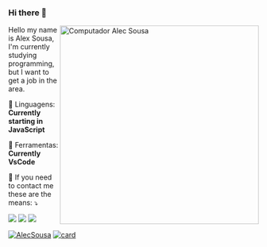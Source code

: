 ### Hi there 👋
<img src="https://raw.githubusercontent.com/MicaelliMedeiros/micaellimedeiros/master/image/computer-illustration.png" min-width="400px" max-width="400px" width="400px" align="right" alt="Computador Alec Sousa">

<p align="left"> 
 Hello my name is Alex Sousa, I'm currently studying programming, but I want to get a job in the area.
</p>

<p align="left">
  🦄 Linguagens: <strong>Currently starting in JavaScript</strong>
</p>

<p align="left">
  💼 Ferramentas: <strong>Currently VsCode</strong>
</p>

<p align="left">
  💌 If you need to contact me these are the means: ⤵️
</p>

<p align="left">
  <a href="#" alt="Gmail">
  <img src="https://img.shields.io/badge/-Gmail-FF0000?style=flat-square&labelColor=FF0000&logo=gmail&logoColor=white&link=alecdev44@gmail.com" /></a>

  <a href="#" alt="Linkedin">
  <img src="https://img.shields.io/badge/-Linkedin-0e76a8?style=flat-square&logo=Linkedin&logoColor=white&link=https://www.linkedin.com/in/alex-sousa-94101a21a/" /></a>

  <!-- <a href="#" alt="WhatsApp">
  <img src="https://img.shields.io/badge/-WhatsApp-25d366?style=flat-square&labelColor=25d366&logo=whatsapp&logoColor=white&link=API-DO-SEU-WHATSAPP"/></a> -->

  <!-- <a href="#" alt="Facebook">
  <img src="https://img.shields.io/badge/-Facebook-3b5998?style=flat-square&labelColor=3b5998&logo=facebook&logoColor=white&link=LINK-DO-SEU-FACEBOOK"/></a> -->

  <a href="#" alt="Instagram">
  <img src="https://img.shields.io/badge/-Instagram-DF0174?style=flat-square&labelColor=DF0174&logo=instagram&logoColor=white&link=https://www.instagram.com/alecs_o_leao/"/></a>
</p>  

[![AlecSousa](https://github-readme-stats.vercel.app/api/top-langs/?username=AlecSousa&hide=html&layout=compact=true&theme=default)](https://github.com/AlecSousa)
[![card](https://github-readme-stats.vercel.app/api?username=AlecSousa&theme=default)](https://github.com/AlecSousa/)
